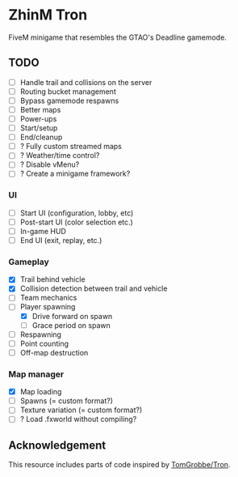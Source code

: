 # ZhinM Tron

FiveM minigame that resembles the GTAO's Deadline gamemode.

## TODO

- [ ] Handle trail and collisions on the server
- [ ] Routing bucket management
- [ ] Bypass gamemode respawns
- [ ] Better maps
- [ ] Power-ups
- [ ] Start/setup
- [ ] End/cleanup
- [ ] ? Fully custom streamed maps
- [ ] ? Weather/time control?
- [ ] ? Disable vMenu?
- [ ] ? Create a minigame framework?

### UI

- [ ] Start UI (configuration, lobby, etc)
- [ ] Post-start UI (color selection etc.)
- [ ] In-game HUD
- [ ] End UI (exit, replay, etc.)

### Gameplay

- [x] Trail behind vehicle
- [x] Collision detection between trail and vehicle
- [ ] Team mechanics
- [ ] Player spawning
  - [x] Drive forward on spawn
  - [ ] Grace period on spawn
- [ ] Respawning
- [ ] Point counting
- [ ] Off-map destruction

### Map manager

- [x] Map loading
- [ ] Spawns (= custom format?)
- [ ] Texture variation (= custom format?)
- [ ] ? Load .fxworld without compiling?

## Acknowledgement

This resource includes parts of code inspired by [TomGrobbe/Tron](https://github.com/TomGrobbe/Tron).
